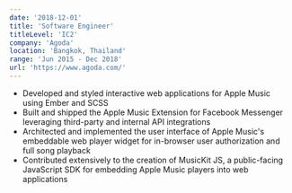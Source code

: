 ```yaml
---
date: '2018-12-01'
title: 'Software Engineer'
titleLevel: 'IC2'
company: 'Agoda'
location: 'Bangkok, Thailand'
range: 'Jun 2015 - Dec 2018'
url: 'https://www.agoda.com/'
---
```


- Developed and styled interactive web applications for Apple Music using Ember and SCSS
- Built and shipped the Apple Music Extension for Facebook Messenger leveraging third-party and internal API integrations
- Architected and implemented the user interface of Apple Music's embeddable web player widget for in-browser user authorization and full song playback
- Contributed extensively to the creation of MusicKit JS, a public-facing JavaScript SDK for embedding Apple Music players into web applications
